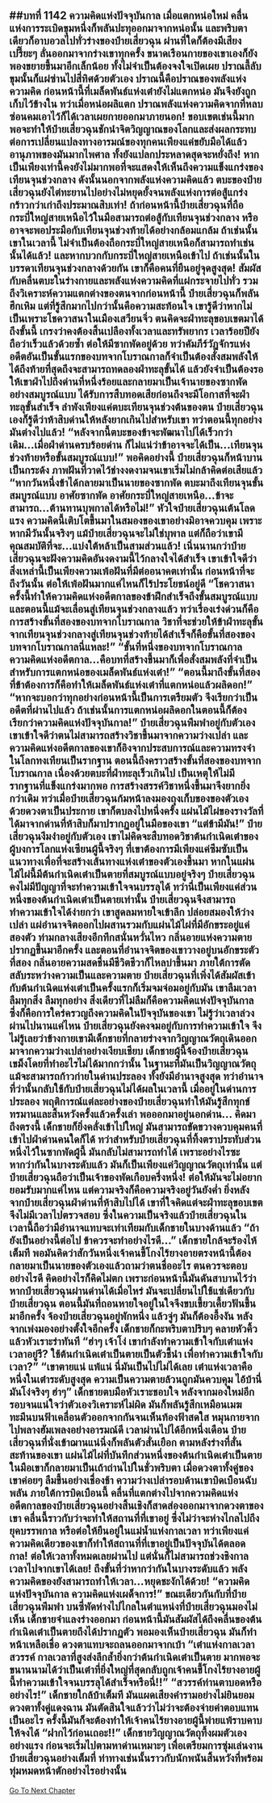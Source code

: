 ##บทที่ 1142 ความคิดแห่งปัจจุบันกาล
เมื่อแตกหน่อใหม่ คลื่นแห่งการระเบิดขุมหนึ่งก็พลันปะทุออกมาจากหน่อนั้น และพริบตาเดียวก็อาบอวลไปทั่วร่างของป๋ายเสี่ยวฉุน ผ่านที่ใดก็ต้องมีเสียงเปรี๊ยะๆ ลั่นออกมาจากร่างเขาทุกครั้ง ขนาดเรือนกายของเขาเองก็ยังพองขยายขึ้นมาอีกเล็กน้อย ทั้งไม่จำเป็นต้องจงใจเปิดเผย ปราณลี้ลับขุมนั้นก็แผ่ซ่านไปสี่ทิศด้วยตัวเอง
ปราณนี้คือปราณของพลังแห่งความคิด ก่อนหน้านี้ที่เมล็ดพันธ์แห่งเต๋ายังไม่แตกหน่อ มันจึงยังถูกเก็บไว้ข้างใน ทว่าเมื่อหน่อผลิแตก ปราณพลังแห่งความคิดจากที่หลบซ่อนคมเอาไว้ก็ได้เวลาเผยกายออกมาภายนอก!
ขอบเขตเช่นนี้มากพอจะทำให้ป๋ายเสี่ยวฉุนชักนำจิตวิญญาณของโลกและส่งผลกระทบต่อการเปลี่ยนแปลงทางอารมณ์ของทุกคนเพียงแค่ขยับมือได้แล้ว อานุภาพของมันมากไพศาล ทั้งยังแปลกประหลาดสุดจะหยั่งถึง!
หากเป็นเพียงเท่านี้คงยังไม่มากพอที่จะแสดงให้เห็นถึงความแข็งแกร่งของเทียนจุนช่วงกลาง ดังนั้นนอกจากพลังแห่งความคิดแล้ว ตบะของป๋ายเสี่ยวฉุนยังไต่ทะยานไปอย่างไม่หยุดยั้งจนพลังแห่งการต่อสู้แกร่งกร้าวกว่าเก่าถึงประมาณสิบเท่า!
ถ้าก่อนหน้านี้ป๋ายเสี่ยวฉุนที่ถือกระบี่ใหญ่สายเหนือไว้ในมือสามารถต่อสู้กับเทียนจุนช่วงกลาง หรืออาจจะพอประมือกับเทียนจุนช่วงท้ายได้อย่างกล้อมแกล้ม ถ้าเช่นนั้นเขาในเวลานี้ ไม่จำเป็นต้องถือกระบี่ใหญ่สายเหนือก็สามารถทำเช่นนั้นได้แล้ว!
และหากบวกกับกระบี่ใหญ่สายเหนือเข้าไป ถ้าเช่นนั้นในบรรดาเทียนจุนช่วงกลางด้วยกัน เขาก็คือคนที่ยืนอยู่จุดสูงสุด!
สัมผัสกับคลื่นตบะในร่างกายและพลังแห่งความคิดที่แผ่กระจายไปทั่ว รวมถึงวิเคราะห์ความแตกต่างของตนจากก่อนหน้านี้ ป๋ายเสี่ยวฉุนก็พลันฮึกเหิม แต่ที่รู้สึกมากไปกว่านั้นคือความสะท้อนใจ เขารู้ดีว่าหากไม่เป็นเพราะโชควาสนาในเมืองเสวียนจิ่ว ตนคิดจะฝ่าทะลุขอบเขตมาได้ถึงขั้นนี้ เกรงว่าคงต้องสิ้นเปลืองทั้งเวลาและทรัพยากร เวลาร้อยปียังถือว่าเร็วแล้วด้วยซ้ำ
ต่อให้มีซากพัดอยู่ด้วย ทว่าคัมภีร์วัฏจักรแห่งอดีตอันเป็นขั้นแรกของบทจากโบราณกาลก็จำเป็นต้องสั่งสมพลังให้ได้ถึงท้ายที่สุดถึงจะสามารถทดลองฝ่าทะลุขั้นได้ แล้วยังจำเป็นต้องรอให้เขาฝ่าไปถึงด่านที่หนึ่งร้อยและกลายมาเป็นเจ้านายของซากพัดอย่างสมบูรณ์แบบ ได้รับการสืบทอดเสียก่อนถึงจะมีโอกาสที่จะฝ่าทะลุขั้นสำเร็จ
ลำพังเพียงแค่ตบะเทียนจุนช่วงต้นของตน ป๋ายเสี่ยวฉุนเองก็รู้ดีว่าห้าสิบด่านให้หลังยากเกินไปสำหรับเขา ทว่าตอนนี้ทุกอย่างมันต่างไปแล้ว!
“หลังจากนี้ตบะของข้าจะพัฒนาไปได้เร็วกว่าเดิม...เมื่อฝ่าด่านครบร้อยด่าน ก็ไม่แน่ว่าข้าอาจจะได้เป็น...เทียนจุนช่วงท้ายหรือขั้นสมบูรณ์แบบ!” พอคิดอย่างนี้ ป๋ายเสี่ยวฉุนก็หน้าบานเป็นกระด้ง ภาพฝันที่วาดไว้ช่างงดงามจนเขาเริ่มไม่กล้าคิดต่อเสียแล้ว
“หากวันหนึ่งข้าได้กลายมาเป็นนายของซากพัด ตบะมาถึงเทียนจุนขั้นสมบูรณ์แบบ อาศัยซากพัด อาศัยกระบี่ใหญ่สายเหนือ...ข้าจะสามารถ...ต้านทานบุพกาลได้หรือไม่!” หัวใจป๋ายเสี่ยวฉุนเต้นโลดแรง ความคิดนี้เติบโตขึ้นมาในสมองของเขาอย่างมิอาจควบคุม เพราะหากมีวันนั้นจริงๆ แม้ป๋ายเสี่ยวฉุนจะไม่ใช่บุพาล แต่ก็ถือว่าเขามีคุณสมบัติที่จะ...แบ่งใต้หล้าเป็นสามส่วนแล้ว!
เนิ่นนานกว่าป๋ายเสี่ยวฉุนจะฝังความคิดอันงดงามนี้ไว้กลางใจได้สำเร็จ เขาเข้าใจดีว่าสิ่งเหล่านี้เป็นเพียงความเพ้อฝันที่มีต่ออนาคตเท่านั้น ก่อนหน้าที่จะถึงวันนั้น ต่อให้เพ้อฝันมากแค่ไหนก็ไร้ประโยชน์อยู่ดี
“โชควาสนาครั้งนี้ทำให้ความคิดแห่งอดีตกาลของข้าฝึกสำเร็จถึงขั้นสมบูรณ์แบบ และตอนนี้แม้จะเลื่อนสู่เทียนจุนช่วงกลางแล้ว ทว่าเรื่องเร่งด่วนก็คือการสร้างขั้นที่สองของบทจากโบราณกาล วิชาที่จะช่วยให้ข้าฝ่าทะลุขั้นจากเทียนจุนช่วงกลางสู่เทียนจุนช่วงท้ายได้สำเร็จก็คือขั้นที่สองของบทจากโบราณกาลนี่แหละ!”
“ขั้นที่หนึ่งของบทจากโบราณกาล ความคิดแห่งอดีตกาล...คือบทที่สร้างขึ้นมาก็เพื่อสั่งสมพลังที่จำเป็นสำหรับการแตกหน่อของเมล็ดพันธ์แห่งเต๋า!”
“ตอนนี้มาถึงขั้นที่สอง ที่ข้าต้องการก็คือทำให้เมล็ดพันธ์แห่งเต๋าที่แตกหน่อแล้วผลิดอก!”
“หากจะบอกว่าทุกอย่างก่อนหน้านี้เป็นการเตรียมตัว จึงเรียกว่าเป็นอดีตที่ผ่านไปแล้ว ถ้าเช่นนั้นการแตกหน่อผลิดอกในตอนนี้ก็ต้องเรียกว่าความคิดแห่งปัจจุบันกาล!” ป๋ายเสี่ยวฉุนพึมพำอยู่กับตัวเอง เขาเข้าใจดีว่าตนไม่สามารถสร้างวิชาขึ้นมาจากความว่างเปล่า และความคิดแห่งอดีตกาลของเขาก็อิงจากประสบการณ์และความทรงจำในโลกทงเทียนเป็นรากฐาน
ตอนนี้ถึงคราวสร้างขั้นที่สองของบทจากโบราณกาล เนื่องด้วยตบะที่ฝ่าทะลุเร็วเกินไป เป็นเหตุให้ไม่มีรากฐานที่แข็งแกร่งมากพอ การสร้างสรรค์วิชาหนึ่งขึ้นมาจึงยากยิ่งกว่าเดิม ทว่าเมื่อป๋ายเสี่ยวฉุนก้มหน้าลงมองถุงเก็บของของตัวเองด้วยดวงตาเป็นประกาย เขาก็ตบลงไปหนึ่งครั้ง แผ่นไม้ไผ่ของรางวัลที่ได้มาจากด่านที่ห้าสิบก็มาปรากฏอยู่ในมือของเขา
“แต่ข้ามีมัน!” ป๋ายเสี่ยวฉุนงึมงำอยู่กับตัวเอง เขาไม่คิดจะสืบทอดวิชาต้นกำเนิดเต๋าของผู้บงการโลกแห่งเซียนผู้นี้จริงๆ ที่เขาต้องการมีเพียงแค่ซึมซับเป็นแนวทางเพื่อที่จะสร้างเส้นทางแห่งเต๋าของตัวเองขึ้นมา
หากในแผ่นไม้ไผ่นี้มีต้นกำเนิดเต๋าเป็นตายที่สมบูรณ์แบบอยู่จริงๆ ป๋ายเสี่ยวฉุนคงไม่มีปัญญาที่จะทำความเข้าใจจนบรรลุได้ ทว่านี่เป็นเพียงแค่ส่วนหนึ่งของต้นกำเนิดเต๋าเป็นตายเท่านั้น ป๋ายเสี่ยวฉุนจึงสามารถทำความเข้าใจได้ง่ายกว่า
เขาสูดลมหายใจเข้าลึก ปล่อยสมองให้ว่างเปล่า แผ่อำนาจจิตออกไปผสานรวมกับแผ่นไม้ไผ่ที่มีอักขระอยู่แค่สองตัว ท่ามกลางเสียงอึกทึกสนั่นหวั่นไหว กลิ่นอายแห่งความตายปรากฏขึ้นมาอีกครั้ง และตอนที่อำนาจจิตของเขาวางอยู่บนอักขระตัวที่สอง กลิ่นอายความสดชื่นมีชีวิตชีวาก็ไหลบ่าขึ้นมา
ภายใต้การตัดสลับระหว่างความเป็นและความตาย ป๋ายเสี่ยวฉุนที่เพิ่งได้สัมผัสเข้ากับต้นกำเนิดแห่งเต๋าเป็นครั้งแรกก็เริ่มจมจ่อมอยู่กับมัน เขาลืมเวลา ลืมทุกสิ่ง ลืมทุกอย่าง สิ่งเดียวที่ไม่ลืมก็คือความคิดแห่งปัจจุบันกาล ซึ่งก็คือการใคร่ครวญถึงความคิดในปัจจุบันของเขา
ไม่รู้ว่าเวลาล่วงผ่านไปนานแค่ไหน ป๋ายเสี่ยวฉุนยังคงจมอยู่กับการทำความเข้าใจ จึงไม่รู้เลยว่าข้างกายเขามีเด็กชายที่กลายร่างจากวิญญาณวัตถุเดินออกมาจากความว่างเปล่าอย่างเงียบเชียบ
เด็กชายผู้นี้จ้องป๋ายเสี่ยวฉุนเขม็งโดยที่ทำอะไรไม่ได้มากกว่านั้น ในฐานะที่มันเป็นวิญญาณวัตถุ แม้จะสามารถก้าวก่ายในด่านประลอง ทั้งยังมีอำนาจสูงสุด ทว่าอำนาจที่ว่านั้นกลับใช้กับป๋ายเสี่ยวฉุนไม่ได้ผลในเวลานี้
เมื่ออยู่ในด่านการประลอง พฤติการณ์แต่ละอย่างของป๋ายเสี่ยวฉุนทำให้มันรู้สึกทุกข์ทรมานและสิ้นหวังครั้งแล้วครั้งเล่า พอออกมาอยู่นอกด่าน... คิดมาถึงตรงนี้ เด็กชายก็ยิ่งคลั่งเข้าไปใหญ่
มันสามารถขัดขวางควบคุมคนที่เข้าไปฝ่าด่านคนใดก็ได้ ทว่าสำหรับป๋ายเสี่ยวฉุนที่ทิ้งตราประทับส่วนหนึ่งไว้ในซากพัดผู้นี้ มันกลับไม่สามารถทำได้ เพราะอย่างไรซะหากว่ากันในบางระดับแล้ว มันก็เป็นเพียงแค่วิญญาณวัตถุเท่านั้น แต่ป๋ายเสี่ยวฉุนถือว่าเป็นเจ้าของพัดเกือบครึ่งหนึ่ง!
ต่อให้มันจะไม่อยากยอมรับมากแค่ไหน แต่ความจริงก็คือความจริงอยู่วันยังค่ำ ยิ่งหลังจากป๋ายเสี่ยวฉุนฝ่าด่านที่ห้าสิบไปได้ เขาที่ใจคิดแต่จะฝ่าทะลุขอบเขตจึงไม่มีเวลาไปตรวจสอบ ซึ่งในความเป็นจริงแล้วป๋ายเสี่ยวฉุนในเวลานี้ถือว่ามีอำนาจแทบจะเท่าเทียมกับเด็กชายในบางด้านแล้ว
“ถ้ายังเป็นอย่างนี้ต่อไป ข้าควรจะทำอย่างไรดี...” เด็กชายใกล้จะร้องไห้เต็มที พอมันคิดว่าสักวันหนึ่งเจ้าคนขี้โกงไร้ยางอายตรงหน้านี้ต้องกลายมาเป็นนายของตัวเองแล้วถามว่าตนชื่ออะไร ตนควรจะตอบอย่างไรดี คิดอย่างไรก็คิดไม่ตก
เพราะก่อนหน้านี้มันดันสาบานไว้ว่าหากป๋ายเสี่ยวฉุนผ่านด่านได้เมื่อไหร่ มันจะเปลี่ยนไปใช้แซ่เดียวกับป๋ายเสี่ยวฉุน
ตอนนี้มันที่ถอนหายใจอยู่ในใจจึงขบเขี้ยวเคี้ยวฟันขึ้นมาอีกครั้ง จ้องป๋ายเสี่ยวฉุนอยู่พักหนึ่ง แล้วจู่ๆ มันก็ต้องอึ้งงัน หลังจากเพ่งมองอย่างตั้งใจอีกครั้ง เด็กชายก็กะพริบตาปริบๆ คลายหัวคิ้วแล้วหัวเราะร่าทันที
“ฮ่าๆ เจ้าโง่ เขากำลังทำความเข้าใจกับเต๋าแห่งเวลาอยู่รึ? ใช้ต้นกำเนิดเต๋าเป็นตายเป็นตัวชี้นำ เพื่อทำความเข้าใจกับเวลา?”
“เขาตายแน่ แพ้แน่ นี่มันเป็นไปไม่ได้เลย เต๋าแห่งเวลาคือหนึ่งในเต๋าระดับสูงสุด ความเป็นความตายล้วนถูกมันควบคุม ไอ้บ้านี่มันโง่จริงๆ ฮ่าๆ” เด็กชายตบมือหัวเราะชอบใจ หลังจากมองใหม่อีกรอบจนแน่ใจว่าตัวเองวิเคราะห์ไม่ผิด มันก็พลันรู้สึกเหมือนเมฆทะมึนบนฟ้าเคลื่อนตัวออกจากกันจนเห็นท้องฟ้าสดใส หมุนกายจากไปพลางฮัมเพลงอย่างอารมณ์ดี
เวลาผ่านไปได้อีกหนึ่งเดือน ป๋ายเสี่ยวฉุนที่นั่งเข้าฌานแน่นิ่งก็พลันตัวสั่นเยือก ตามหลังร่างที่สั่นสะท้านของเขา แผ่นไม้ไผ่ที่บันทึกส่วนหนึ่งของต้นกำเนิดเต๋าเป็นตายในมือเขาก็กลายมาเป็นเถ้าถ่านไปในชั่วพริบตา เมื่อดวงตาทั้งคู่ของเขาค่อยๆ ลืมขึ้นอย่างเชื่องช้า ความว่างเปล่ารอบด้านเขาบิดเบือนฉับพลัน ภายใต้การบิดเบือนนี้ คลื่นที่แตกต่างไปจากความคิดแห่งอดีตกาลของป๋ายเสี่ยวฉุนอย่างสิ้นเชิงก็สาดส่องออกมาจากดวงตาของเขา
คลื่นนี้ราวกับว่าจะทำให้สถานที่ที่เขาอยู่ ซึ่งไม่ว่าจะห่างไกลไปถึงยุคบรรพกาล หรือต่อให้ยืนอยู่ในแม่น้ำแห่งกาลเวลา ทว่าเพียงแค่ความคิดเดียวของเขาก็ทำให้สถานที่ที่เขาอยู่เป็นปัจจุบันได้ตลอดกาล!
ต่อให้เวลาทั้งหมดเลยผ่านไป แต่นั่นก็ไม่สามารถช่วงชิงกาลเวลาไปจากเขาได้เลย!
ถึงขั้นที่ว่าหากว่ากันในบางระดับแล้ว พลังความคิดของยังสามารถทำให้เวลา...หยุดชะงักได้ด้วย!
“ความคิดแห่งปัจจุบันกาล ความคิดแห่งเผด็จการ!” ขณะเดียวกันกับที่ป๋ายเสี่ยวฉุนพึมพำ บนซี่พัดห่างไปไกลในตำแหน่งที่ป๋ายเสี่ยวฉุนมองไม่เห็น เด็กชายจำแลงร่างออกมา ก่อนหน้านี้มันสัมผัสได้ถึงคลื่นของต้นกำเนิดเต๋าเป็นตายถึงได้ปรากฏตัว พอมองเห็นป๋ายเสี่ยวฉุน มันก็ทำหน้าเหลือเชื่อ ดวงตาแทบจะถลนออกมาจากเบ้า
“เต๋าแห่งกาลเวลา สวรรค์ กาลเวลาที่สูงส่งลึกล้ำยิ่งกว่าต้นกำเนิดเต๋าเป็นตาย มากพอจะขนานนามได้ว่าเป็นเต๋าที่ยิ่งใหญ่ที่สุดกลับถูกเจ้าคนขี้โกงไร้ยางอายผู้นี้ทำความเข้าใจจนบรรลุได้สำเร็จหรือนี่!!”
“สวรรค์ท่านตาบอดหรืออย่างไร!” เด็กชายใกล้บ้าเต็มที มันแผดเสียงคำรามอย่างไม่ยินยอม ดวงตาทั้งคู่แดงฉาน มันตัดสินใจแล้วว่าไม่ว่าจะต้องจ่ายค่าตอบแทนเป็นอะไร ครั้งนี้มันก็จะต้องทำให้เจ้าคนไร้ยางอายผู้นี้พ่ายแพ้ราบคาบให้จงได้
“ฝากไว้ก่อนเถอะ!!” เด็กชายวิญญาณวัตถุทึ้งผมตัวเองอย่างแรง ก่อนจะเริ่มไปตามหาด่านเหมาะๆ เพื่อเตรียมการซุ่มเล่นงานป๋ายเสี่ยวฉุนอย่างเต็มที่ ท่าทางเช่นนั้นราวกับนักพนันสิ้นหวังที่พร้อมทุ่มหมดหน้าตักอย่างไรอย่างนั้น
------


[Go To Next Chapter]( ./115.md)